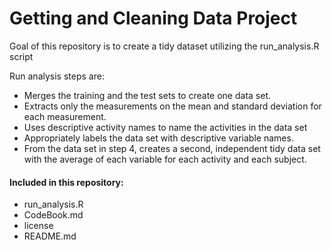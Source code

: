 # Getting and Cleaning Data Project
 Goal of this repository is to create a tidy dataset utilizing the run_analysis.R script
 
 Run analysis steps are: 
 * Merges the training and the test sets to create one data set.
 * Extracts only the measurements on the mean and standard deviation for each measurement. 
 * Uses descriptive activity names to name the activities in the data set
 * Appropriately labels the data set with descriptive variable names. 
 * From the data set in step 4, creates a second, independent tidy data set with the average of each variable for each activity and each subject.

#### Included in this repository:
* run_analysis.R
* CodeBook.md
* license
* README.md

